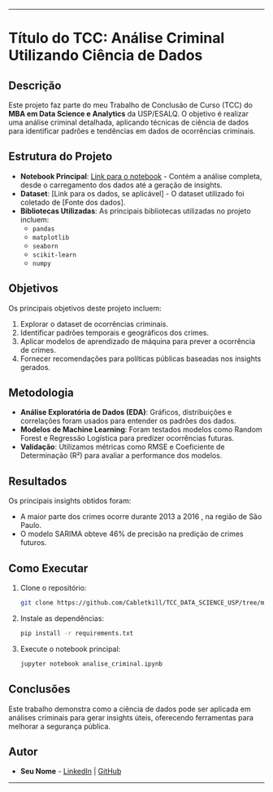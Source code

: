  ---

# Título do TCC: Análise Criminal Utilizando Ciência de Dados

## Descrição

Este projeto faz parte do meu Trabalho de Conclusão de Curso (TCC) do **MBA em Data Science e Analytics** da USP/ESALQ. O objetivo é realizar uma análise criminal detalhada, aplicando técnicas de ciência de dados para identificar padrões e tendências em dados de ocorrências criminais.

## Estrutura do Projeto

- **Notebook Principal**: [Link para o notebook](https://github.com/Cabletkill/TCC_DATA_SCIENCE_USP/tree/main) - Contém a análise completa, desde o carregamento dos dados até a geração de insights.
- **Dataset**: [Link para os dados, se aplicável] - O dataset utilizado foi coletado de [Fonte dos dados].
- **Bibliotecas Utilizadas**: As principais bibliotecas utilizadas no projeto incluem:
  - `pandas`
  - `matplotlib`
  - `seaborn`
  - `scikit-learn`
  - `numpy`

## Objetivos

Os principais objetivos deste projeto incluem:
1. Explorar o dataset de ocorrências criminais.
2. Identificar padrões temporais e geográficos dos crimes.
3. Aplicar modelos de aprendizado de máquina para prever a ocorrência de crimes.
4. Fornecer recomendações para políticas públicas baseadas nos insights gerados.

## Metodologia

- **Análise Exploratória de Dados (EDA)**: Gráficos, distribuições e correlações foram usados para entender os padrões dos dados.
- **Modelos de Machine Learning**: Foram testados modelos como Random Forest e Regressão Logística para predizer ocorrências futuras.
- **Validação**: Utilizamos métricas como RMSE e Coeficiente de Determinação (R²) para avaliar a performance dos modelos.

## Resultados

Os principais insights obtidos foram:
- A maior parte dos crimes ocorre durante 2013 a 2016 , na região de São Paulo.
- O modelo SARIMA obteve 46% de precisão na predição de crimes futuros.

## Como Executar

1. Clone o repositório:
   ```bash
   git clone https://github.com/Cabletkill/TCC_DATA_SCIENCE_USP/tree/main
   ```
2. Instale as dependências:
   ```bash
   pip install -r requirements.txt
   ```
3. Execute o notebook principal:
   ```bash
   jupyter notebook analise_criminal.ipynb
   ```

## Conclusões

Este trabalho demonstra como a ciência de dados pode ser aplicada em análises criminais para gerar insights úteis, oferecendo ferramentas para melhorar a segurança pública. 

## Autor

- **Seu Nome** - [LinkedIn](https://www.linkedin.com/in/ricardo-de-souza-silva/) | [GitHub](https://github.com/Cabletkill)

---
 
